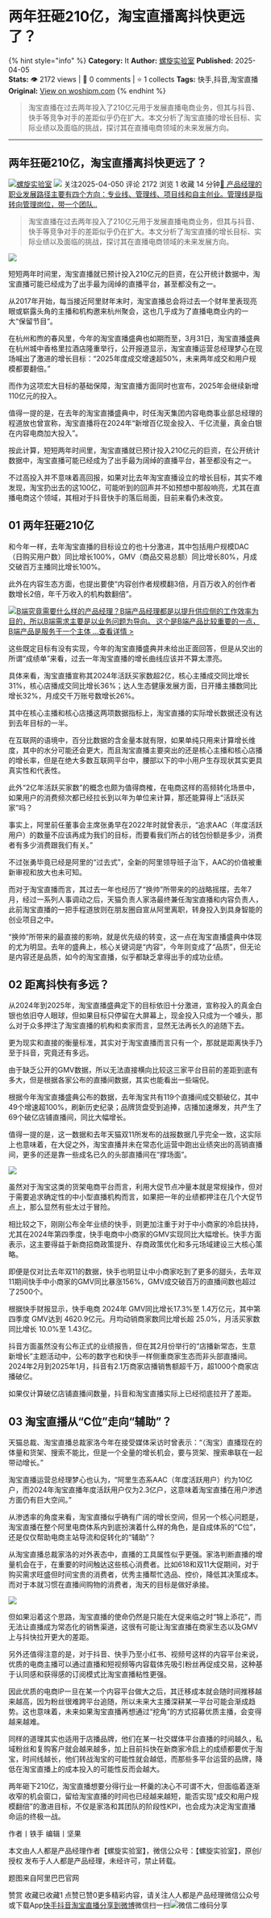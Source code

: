 # 两年狂砸210亿，淘宝直播离抖快更远了？
{% hint style="info" %}
**Category:** It
**Author:** [螺旋实验室](https://www.woshipm.com/u/1442901)
**Published:** 2025-04-05  
**Stats:** 👁️ 2172 views | 💬 0 comments | ⭐ 1 collects
**Tags:** 快手,抖音,淘宝直播
**Original:** [View on woshipm.com](https://www.woshipm.com/it/6201017.html)
{% endhint %}
> 淘宝直播在过去两年投入了210亿元用于发展直播电商业务，但其与抖音、快手等竞争对手的差距似乎仍在扩大。本文分析了淘宝直播的增长目标、实际业绩以及面临的挑战，探讨其在直播电商领域的未来发展方向。

---

## 两年狂砸210亿，淘宝直播离抖快更远了？

[![](https://image.woshipm.com/wp-files/2022/06/OkAZF3EOvdAPOx2hmOB8.png!/both/72x72)](https://www.woshipm.com/u/1442901)[螺旋实验室](https://www.woshipm.com/u/1442901) ![](https://static.woshipm.com/tag/1122_1@2x.png) 关注2025-04-050 评论 2172 浏览 1 收藏 14 分钟[🔗 产品经理的职业发展路径主要有四个方向：专业线、管理线、项目线和自主创业。管理线是指转向管理岗位，带一个团队..](https://ke.qidianla.com/courses/90pm)

> 淘宝直播在过去两年投入了210亿元用于发展直播电商业务，但其与抖音、快手等竞争对手的差距似乎仍在扩大。本文分析了淘宝直播的增长目标、实际业绩以及面临的挑战，探讨其在直播电商领域的未来发展方向。

![](https://image.woshipm.com/2024/08/02/9ab26e32-509e-11ef-861c-00163e142b65.png)

短短两年时间里，淘宝直播就已预计投入210亿元的巨资，在公开统计数据中，淘宝直播可能已经成为了出手最为阔绰的直播平台，甚至都没有之一。

从2017年开始，每当接近阿里财年末时，淘宝直播总会将过去一个财年里表现亮眼或崭露头角的主播和机构邀来杭州聚会，这也几乎成为了直播电商业内的一大“保留节目”。

在杭州和煦的春风里，今年的淘宝直播盛典也如期而至，3月31日，淘宝直播盛典在杭州城中香格里拉酒店隆重举行，公开报道显示，淘宝直播运营总经理梦心在现场喊出了激进的增长目标：“2025年度成交增速超50%，未来两年成交和用户规模都要翻倍。”

而作为这项宏大目标的基础保障，淘宝直播方面同时也宣布，2025年会继续新增110亿元的投入。

值得一提的是，在去年的淘宝直播盛典中，时任淘天集团内容电商事业部总经理的程道放也曾宣称，淘宝直播将在2024年“新增百亿现金投入、千亿流量，真金白银在内容电商加大投入”。

按此计算，短短两年时间里，淘宝直播就已预计投入210亿元的巨资，在公开统计数据中，淘宝直播可能已经成为了出手最为阔绰的直播平台，甚至都没有之一。

不过高投入并不意味着高回报，如果对比去年淘宝直播设立的增长目标，其实不难发现，淘宝扔出去的这100亿，可能听到的回声并不如预想中那般响亮，尤其在直播电商这个领域，其相对于抖音快手的落后局面，目前来看仍未改变。

## 01 两年狂砸210亿

和今年一样，去年淘宝直播的目标设立的也十分激进，其中包括用户规模DAC（日购买用户数）同比增长100%，GMV（商品交易总额）同比增长80%，月成交破百万主播同比增长100%。

此外在内容生态方面，也提出要使“内容创作者规模翻3倍，月百万收入的创作者数增长2倍，年千万收入的机构数翻倍”。

[![](https://image.woshipm.com/2023/08/02/f7cafd68-30e3-11ee-9da3-00163e0b5ff3.png)B端究竟需要什么样的产品经理？B端产品经理都是以提升供应侧的工作效率为目的，所以B端需求主要是以业务问题为导向。 这个是B端产品比较重要的一点，B端产品是服务于一个主体 ...查看详情 >](https://ke.qidianla.com/courses/bcpm)

这些既定目标有没有实现，今年的淘宝直播盛典并未给出正面回答，但是从交出的所谓“成绩单”来看，过去一年淘宝直播的增长曲线应该并不算太漂亮。

具体来看，淘宝直播宣称其2024年活跃买家数超2亿，核心主播成交同比增长31%，核心店播成交同比增长36%；达人生态健康发展方面，日开播主播数同比增长32%，月成交千万账号数增长26%。

其中在核心主播和核心店播这两项数据指标上，淘宝直播的实际增长数据还没有达到去年目标的一半。

在互联网的语境中，百分比数据的含金量本就有限，如果单纯只用来计算增长维度，其中的水分可能还会更大，而且淘宝直播主要突出的还是核心主播和核心店播的增长率，但是在绝大多数互联网平台中，腰部以下的中小用户生存现状其实更具真实性和代表性。

此外“2亿年活跃买家数”的概念也颇为值得商榷，在电商这样的高频转化场景中，如果用户的消费频次都已经拉长到以年为单位来计算，那还能算得上“活跃买家”吗？

事实上，阿里前任董事会主席张勇早在2022年时就曾表示，“追求AAC（年度活跃用户）的数量不应该再成为我们的目标，而要看我们所占的钱包份额是多少，消费者有多少消费跟我们有关。”

不过张勇毕竟已经是阿里的“过去式”，全新的阿里领导班子治下，AAC的价值被重新审视和放大也未可知。

而对于淘宝直播而言，其过去一年也经历了“换帅”所带来的的战略摇摆，去年7月，经过一系列人事调动之后，天猫负责人家洛最终兼任淘宝直播和内容负责人，此前淘宝直播的一把手程道放则在朋友圈自宣从阿里离职，转身投入到具身智能的创业项目之中。

“换帅”所带来的最直接的影响，就是优先级的转变，这一点在淘宝直播盛典中体现的尤为明显。去年的盛典上，核心关键词是“内容”，今年则变成了“品质”，但无论是内容还是品质，如今的淘宝直播，似乎都缺乏拿得出手的成功业绩。

## 02 距离抖快有多远？

从2024年到2025年，淘宝直播盛典定下的目标依旧十分激进，宣称投入的真金白银也依旧夺人眼球，但如果目标只停留在大屏幕上，现金投入只成为一个噱头，那么对于众多押注了淘宝直播的机构和卖家而言，显然无法再长久的追随下去。

更为现实和直接的衡量标准，其实对于淘宝直播而言只有一个，那就是距离快手乃至于抖音，究竟还有多远。

由于缺乏公开的GMV数据，所以无法直接横向比较这三家平台目前的差距到底有多大，但是根据各家公布的直播间数据，其实也能看出一些端倪。

根据今年淘宝直播盛典公布的数据，去年淘宝共有119个直播间成交额破亿，其中49个增速超100%，刷新历史纪录；品牌货盘受到追捧，店播加速爆发，共产生了69个破亿店铺直播间，同比大幅增长。

值得一提的是，这一数据和去年天猫双11所发布的战报数据几乎完全一致，这实际上也意味着，在大促之外，淘宝直播并未在常态化运营中跑出业绩突出的高销直播间，更多的还是靠一些成名已久的头部直播间在“撑场面”。

![](https://image.woshipm.com/2025/04/03/822f2a5e-108c-11f0-8fbc-00163e09d72f.png)

虽然对于淘宝这类的货架电商平台而言，利用大促节点冲量本就是常规操作，但对于需要追求确定性的中小型直播机构而言，如果把一年的业绩都押注在几个大促节点上，那么显然有些太过于冒险。

相比较之下，刚刚公布全年业绩的快手，则更加注重于对于中小商家的冷启扶持，尤其在2024年第四季度，快手电商中小商家的GMV实现同比大幅增长。快手方面表示，这主要得益于新商招商政策提升、存商政策优化和多元场域建设三大核心策略。

即便是仅对比去年双11的数据，快手也明显让中小商家吃到了更多的甜头，去年双11期间快手中小商家的GMV同比暴涨156%，GMV成交破百万的直播间数也超过了2500个。

根据快手财报显示，快手电商 2024年 GMV同比增长17.3%至 1.4万亿元，其中第四季度 GMV达到 4620.9亿元。月均动销商家数同比增长超 25.0%，月活买家数同比增长 10.0%至 1.43亿。

抖音方面虽然没有公布正式的业绩报告，但在其2月份举行的“店播新常态，生意新增长”主题活动中，公布的数字也和快手一样侧重商家生态而非头部直播间。2024年2月到2025年1月，抖音有2.1万商家店播销售额超千万，超1000个商家店播破亿。

如果仅计算破亿店铺直播间数量，抖音和淘宝直播实际上已经彻底拉开了差距。

## 03 淘宝直播从“C位”走向“辅助”？

天猫总裁、淘宝直播总裁家洛今年在接受媒体采访时曾表示：“（淘宝）直播现在的体量和货架、搜索不能比，但是一个全量的增长机会，要与货架、搜索串联在一起带动增长。”

淘宝直播运营总经理梦心也认为，“阿里生态系AAC（年度活跃用户）约为10亿户，而2024年淘宝直播年度活跃用户仅为2.3亿户，这意味着淘宝直播在用户渗透方面仍有巨大空间。”

从渗透率的角度来看，淘宝直播似乎确有广阔的增长空间，但另一个核心问题是，淘宝直播在整个阿里电商体系内到底扮演着什么样的角色，是自成体系的“C位”，还是仅仅帮助电商主站导流和促转化的“辅助”？

从淘宝直播总裁家洛的对外表态中，直播的工具属性似乎更强。家洛判断直播的增量机会在于，在重要的时间触达这些核心消费者。比如618和双11大促期间，对于购买需求旺盛但时间宝贵的消费者，优秀主播帮忙选品、控价，降低其决策成本。而对于本就习惯在直播间购物的消费者，淘天的目标是做好承接。

![](https://image.woshipm.com/2025/04/03/830176bc-108c-11f0-8fbc-00163e09d72f.png)

但如果沿着这个思路，淘宝直播的使命仍然是只能在大促来临之时“锦上添花”，而无法让直播成为常态化的销售渠道，这很有可能让淘宝直播在商家生态以及GMV上与抖快拉开更大的差距。

另外还值得注意的是，对于抖音、快手乃至小红书、视频号这样的内容平台来说，优质的电商主播可以通过直播和短视频等内容载体先吸引粉丝再促成交易，这种基于认同感和获得感的订阅模式比淘宝直播粘性更强。

因此优质的电商IP一旦在某一个内容平台做大之后，其迁移成本就会随时间推移越来越高，因为粉丝很难跨平台追随，所以未来大主播深耕某一平台可能会渐成趋势。这也意味着，未来如果淘宝直播再想通过“挖角”的方式招募优质主播，会变得越来越难。

同样的道理其实也适用于店播品牌，他们在某一社交媒体平台直播的时间越久，私域粉丝和复购客户就会越来越多，加上目前抖快在新商家冷启上的成绩都要优于淘宝，时间线越长，他们转战淘宝的可能性就会越低，而那些多平台运营的品牌，降低在淘宝直播上的成本投入的可能性反而会越大。

两年砸下210亿，淘宝直播想要分得行业一杯羹的决心不可谓不大，但面临着逐渐收窄的机会窗口，留给淘宝直播的时间也已经越来越短，能否实现“成交和用户规模翻倍”的激进目标，不仅是家洛和其团队的阶段性KPI，也会成为决定淘宝直播命运的终极一战。

作者丨铁手 编辑丨坚果

本文由人人都是产品经理作者【螺旋实验室】，微信公众号：【螺旋实验室】，原创/授权 发布于人人都是产品经理，未经许可，禁止转载。

题图来自阿里巴巴官网

赞赏 收藏已收藏1 点赞已赞0更多精彩内容，请关注人人都是产品经理微信公众号或下载App[快手](https://www.woshipm.com/tag/%e5%bf%ab%e6%89%8b)[抖音](https://www.woshipm.com/tag/%e6%8a%96%e9%9f%b3)[淘宝直播](https://www.woshipm.com/tag/%e6%b7%98%e5%ae%9d%e7%9b%b4%e6%92%ad)[分享到微博](https://service.weibo.com/share/share.php?appkey=2775287854&title=两年狂砸210亿，淘宝直播离抖快更远了？&url=https://www.woshipm.com/it/6201017.html&pic=https://image.woshipm.com/2024/08/02/9ab26e32-509e-11ef-861c-00163e142b65.png)微信扫一扫![微信二维码](https://api.pwmqr.com/qrcode/create/?url=https://www.woshipm.com/it/6201017.html)分享